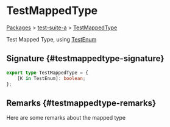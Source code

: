 # TestMappedType

[Packages](/) > [test-suite-a](/test-suite-a/) > [TestMappedType](/test-suite-a/testmappedtype-typealias/)

Test Mapped Type, using [TestEnum](/test-suite-a/testenum-enum/)

## Signature {#testmappedtype-signature}

```typescript
export type TestMappedType = {
    [K in TestEnum]: boolean;
};
```

## Remarks {#testmappedtype-remarks}

Here are some remarks about the mapped type
